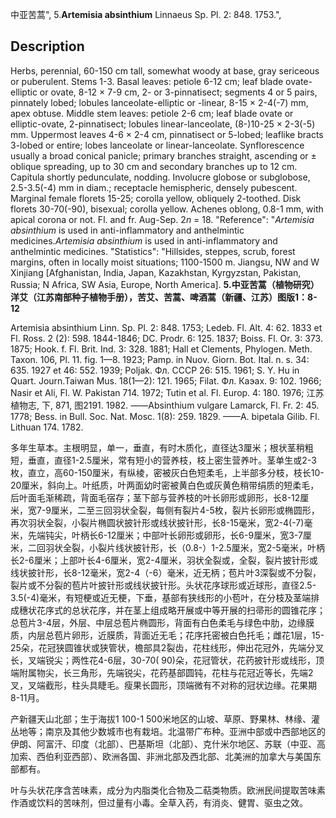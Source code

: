 中亚苦蒿",
5.**Artemisia absinthium** Linnaeus Sp. Pl. 2: 848. 1753.",

## Description
Herbs, perennial, 60-150 cm tall, somewhat woody at base, gray sericeous or puberulent. Stems 1-3. Basal leaves: petiole 6-12 cm; leaf blade ovate-elliptic or ovate, 8-12 × 7-9 cm, 2- or 3-pinnatisect; segments 4 or 5 pairs, pinnately lobed; lobules lanceolate-elliptic or -linear, 8-15 × 2-4(-7) mm, apex obtuse. Middle stem leaves: petiole 2-6 cm; leaf blade ovate or elliptic-ovate, 2-pinnatisect; lobules linear-lanceolate, (8-)10-25 × 2-3(-5) mm. Uppermost leaves 4-6 × 2-4 cm, pinnatisect or 5-lobed; leaflike bracts 3-lobed or entire; lobes lanceolate or linear-lanceolate. Synflorescence usually a broad conical panicle; primary branches straight, ascending or ± oblique spreading, up to 30 cm and secondary branches up to 12 cm. Capitula shortly pedunculate, nodding. Involucre globose or subglobose, 2.5-3.5(-4) mm in diam.; receptacle hemispheric, densely pubescent. Marginal female florets 15-25; corolla yellow, obliquely 2-toothed. Disk florets 30-70(-90), bisexual; corolla yellow. Achenes oblong, 0.8-1 mm, with apical corona or not. Fl. and fr. Aug-Sep. 2*n* = 18.
  "Reference": "*Artemisia absinthium* is used in anti-inflammatory and anthelmintic medicines.*Artemisia absinthium* is used in anti-inflammatory and anthelmintic medicines.
  "Statistics": "Hillsides, steppes, scrub, forest margins, often in locally moist situations; 1100-1500 m. Jiangsu, NW and W Xinjiang [Afghanistan, India, Japan, Kazakhstan, Kyrgyzstan, Pakistan, Russia; N Africa, SW Asia, Europe, North America].
**5.中亚苦蒿（植物研究）洋艾（江苏南部种子植物手册），苦艾、苦蒿、啤酒蒿（新疆、江苏）图版1：8-12**

Artemisia absinthium Linn. Sp. Pl. 2: 848. 1753; Ledeb. Fl. Alt. 4: 62. 1833 et Fl. Ross. 2 (2): 598. 1844-1846; DC. Prodr. 6: 125. 1837; Boiss. Fl. Or. 3: 373. 1875; Hook. f. Fl. Brit. Ind. 3: 328. 1881; Hall et Clements, Phylogen. Meth. Taxon. 106, Pl. 11. fig. 1—8. 1923; Pamp. in Nuov. Giorn. Bot. Ital. n. s. 34: 635. 1927 et 46: 552. 1939; Poljak. Фл. СССР 26: 515. 1961; S. Y. Hu in Quart. Journ.Taiwan Mus. 18(1—2): 121. 1965; Filat. Фл. Каэах. 9: 102. 1966; Nasir et Ali, Fl. W. Pakistan 714. 1972; Tutin et al. Fl. Europ. 4: 180. 1976; 江苏植物志, 下, 871, 图2191. 1982. ——Absinthium vulgare Lamarck, Fl. Fr. 2: 45. 1778; Bess. in Bull. Soc. Nat. Mosc. 1(8): 259. 1829. ——A. bipetala Gilib. Fl. Lithuan 174. 1782.

多年生草本。主根明显，单一，垂直，有时木质化，直径达3厘米；根状茎稍粗短，垂直，直径1-2.5厘米，常有短小的营养枝，枝上密生营养叶。茎单生或2-3枚，直立，高60-150厘米，有纵棱，密被灰白色短柔毛，上半部多分枝，枝长10-20厘米，斜向上。叶纸质，叶两面幼时密被黄白色或灰黄色稍带绢质的短柔毛，后叶面毛渐稀疏，背面毛宿存；茎下部与营养枝的叶长卵形或卵形，长8-12厘米，宽7-9厘米，二至三回羽状全裂，每侧有裂片4-5枚，裂片长卵形或椭圆形，再次羽状全裂，小裂片椭圆状披针形或线状披针形，长8-15毫米，宽2-4(-7)毫米，先端钝尖，叶柄长6-12厘米；中部叶长卵形或卵形，长6-9厘米，宽3-7厘米，二回羽状全裂，小裂片线状披针形，长（0.8-）1-2.5厘米，宽2-5毫米，叶柄长2-6厘米；上部叶长4-6厘米，宽2-4厘米，羽状全裂或，全裂，裂片披针形或线状披针形，长8-12毫米，宽2-4（-6）毫米，近无柄；苞片叶3深裂或不分裂，裂片或不分裂的苞片叶披针形或线状披针形。头状花序球形或近球形，直径2.5-3.5(-4)毫米，有短梗或近无梗，下垂，基部有狭线形的小苞叶，在分枝及茎端排成穗状花序式的总状花序，并在茎上组成略开展或中等开展的扫帚形的圆锥花序；总苞片3-4层，外层、中层总苞片椭圆形，背面有白色柔毛与绿色中肋，边缘膜质，内层总苞片卵形，近膜质，背面近无毛；花序托密被白色托毛；雌花1层，15-25朵，花冠狭圆锥状或狭管状，檐部具2裂齿，花柱线形，伸出花冠外，先端分叉长，叉端锐尖；两性花4-6层，30-70( 90)朵，花冠管状，花药披针形或线形，顶端附属物尖，长三角形，先端锐尖，花药基部圆钝，花柱与花冠近等长，先端2叉，叉端截形，柱头具睫毛。瘦果长圆形，顶端微有不对称的冠状边缘。花果期8-11月。

产新疆天山北部；生于海拔1 100-1 500米地区的山坡、草原、野果林、林缘、灌丛地等；南京及其他少数城市也有栽培。北温带广布种。亚洲中部或中西部地区的伊朗、阿富汗、印度（北部）、巴基斯坦（北部）、克什米尔地区、苏联（中亚、高加索、西伯利亚西部）、欧洲各国、非洲北部及西北部、北美洲的加拿大与美国东部都有。

叶与头状花序含苦味素，成分为内脂类化合物及二萜类物质。欧洲民间提取苦味素作酒或饮料的苦味剂，但过量有小毒。全草入药，有消炎、健胃、驱虫之效。
